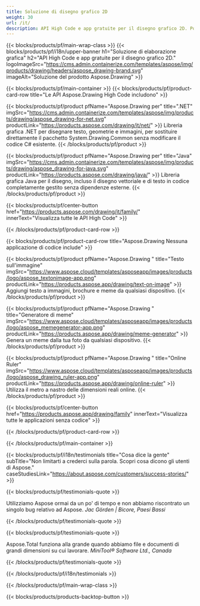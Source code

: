 ```yaml
---
title: Soluzione di disegno grafico 2D 
weight: 30
url: /it/
description: API High Code e app gratuite per il disegno grafico 2D. Possibilità di disegnare testo, linee, curve e figure, nonché di convertire immagini in diversi formati.
---
```


{{< blocks/products/pf/main-wrap-class >}}
{{< blocks/products/pf/i18n/upper-banner h1="Soluzione di elaborazione grafica" h2="API High Code e app gratuite per il disegno grafico 2D." logoImageSrc="https://cms.admin.containerize.com/templates/aspose/img/products/drawing/headers/aspose_drawing-brand.svg" imageAlt="Soluzione del prodotto Aspose.Drawing" >}}

{{< blocks/products/pf/main-container >}}
{{< blocks/products/pf/product-card-row title="Le API Aspose.Drawing High Code includono" >}}

{{< blocks/products/pf/product pfName="Aspose.Drawing per" title=".NET" imgSrc="https://cms.admin.containerize.com/templates/aspose/img/products/drawing/aspose_drawing-for-net.svg" productLink="https://products.aspose.com/drawing/it/net/" >}}
Libreria grafica .NET per disegnare testo, geometrie e immagini, per sostituire direttamente il pacchetto System.Drawing.Common senza modificare il codice C# esistente.
{{< /blocks/products/pf/product >}}

{{< blocks/products/pf/product pfName="Aspose.Drawing per" title="Java" imgSrc="https://cms.admin.containerize.com/templates/aspose/img/products/drawing/aspose_drawing-for-java.svg" productLink="https://products.aspose.com/drawing/java/" >}}
Libreria grafica Java per il disegno, incluso il disegno vettoriale e di testo in codice completamente gestito senza dipendenze esterne.
{{< /blocks/products/pf/product >}}

{{< blocks/products/pf/center-button href="https://products.aspose.com/drawing/it/family/" innerText="Visualizza tutte le API High Code" >}}

{{< /blocks/products/pf/product-card-row >}}

{{< blocks/products/pf/product-card-row title="Aspose.Drawing Nessuna applicazione di codice include" >}}

{{< blocks/products/pf/product pfName="Aspose.Drawing " title="Testo sull'immagine" imgSrc="https://www.aspose.cloud/templates/asposeapp/images/products/logo/aspose_textonimage-app.png" productLink="https://products.aspose.app/drawing/text-on-image" >}}
Aggiungi testo a immagini, brochure e meme da qualsiasi dispositivo.
{{< /blocks/products/pf/product >}}

{{< blocks/products/pf/product pfName="Aspose.Drawing " title="Generatore di meme" imgSrc="https://www.aspose.cloud/templates/asposeapp/images/products/logo/aspose_memegenerator-app.png" productLink="https://products.aspose.app/drawing/meme-generator" >}}
Genera un meme dalla tua foto da qualsiasi dispositivo.
{{< /blocks/products/pf/product >}}

{{< blocks/products/pf/product pfName="Aspose.Drawing " title="Online Ruler" imgSrc="https://www.aspose.cloud/templates/asposeapp/images/products/logo/aspose_drawing_ruler-app.png" productLink="https://products.aspose.app/drawing/online-ruler" >}}
Utilizza il metro a nastro delle dimensioni reali online.
{{< /blocks/products/pf/product >}}

{{< blocks/products/pf/center-button href="https://products.aspose.app/drawing/family" innerText="Visualizza tutte le applicazioni senza codice" >}}

{{< /blocks/products/pf/product-card-row >}}

{{< /blocks/products/pf/main-container >}}

{{< blocks/products/pf/i18n/testimonials title="Cosa dice la gente" subTitle="Non limitarti a crederci sulla parola. Scopri cosa dicono gli utenti di Aspose." caseStudiesLink="https://about.aspose.com/customers/success-stories/" >}}

{{< blocks/products/pf/testimonials-quote >}}
<p class="first">
 Utilizziamo Aspose ormai da un po' di tempo e non abbiamo riscontrato un singolo bug relativo ad Aspose.
 <em>
  Jac Görden | Bicore, Paesi Bassi
 </em>
</p>

{{< /blocks/products/pf/testimonials-quote >}}

{{< blocks/products/pf/testimonials-quote >}}
<p class="second">
 Aspose.Total funziona alla grande quando abbiamo file e documenti di grandi dimensioni su cui lavorare.
 <em>
  MiniTool® Software Ltd., Canada
 </em>
</p>

{{< /blocks/products/pf/testimonials-quote >}}

{{< /blocks/products/pf/i18n/testimonials >}}

{{< /blocks/products/pf/main-wrap-class >}}

{{< blocks/products/products-backtop-button >}}
